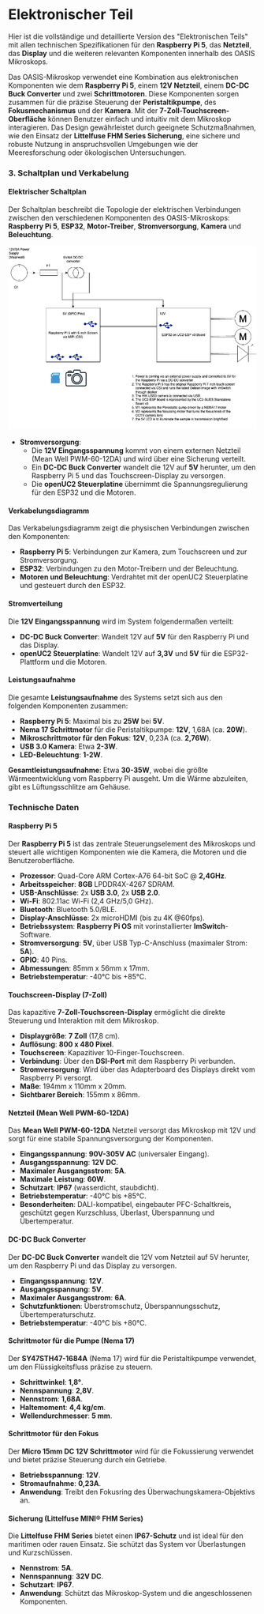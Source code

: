 # Elektronischer Teil

Hier ist die vollständige und detaillierte Version des "Elektronischen Teils" mit allen technischen Spezifikationen für den **Raspberry Pi 5**, das **Netzteil**, das **Display** und die weiteren relevanten Komponenten innerhalb des OASIS Mikroskops.

Das OASIS-Mikroskop verwendet eine Kombination aus elektronischen Komponenten wie dem **Raspberry Pi 5**, einem **12V Netzteil**, einem **DC-DC Buck Converter** und zwei **Schrittmotoren**. Diese Komponenten sorgen zusammen für die präzise Steuerung der **Peristaltikpumpe**, des **Fokusmechanismus** und der **Kamera**. Mit der **7-Zoll-Touchscreen-Oberfläche** können Benutzer einfach und intuitiv mit dem Mikroskop interagieren. Das Design gewährleistet durch geeignete Schutzmaßnahmen, wie den Einsatz der **Littelfuse FHM Series Sicherung**, eine sichere und robuste Nutzung in anspruchsvollen Umgebungen wie der Meeresforschung oder ökologischen Untersuchungen.

### 3. **Schaltplan und Verkabelung**

#### **Elektrischer Schaltplan**
Der Schaltplan beschreibt die Topologie der elektrischen Verbindungen zwischen den verschiedenen Komponenten des OASIS-Mikroskops: **Raspberry Pi 5**, **ESP32**, **Motor-Treiber**, **Stromversorgung**, **Kamera** und **Beleuchtung**.


![](./IMAGES/ELECTRONICS/ElectronicDrawing.drawio.png)


- **Stromversorgung**:
  - Die **12V Eingangsspannung** kommt von einem externen Netzteil (Mean Well PWM-60-12DA) und wird über eine Sicherung verteilt.
  - Ein **DC-DC Buck Converter** wandelt die 12V auf **5V** herunter, um den Raspberry Pi 5 und das Touchscreen-Display zu versorgen.
  - Die **openUC2 Steuerplatine** übernimmt die Spannungsregulierung für den ESP32 und die Motoren.

#### **Verkabelungsdiagramm**
Das Verkabelungsdiagramm zeigt die physischen Verbindungen zwischen den Komponenten:
- **Raspberry Pi 5**: Verbindungen zur Kamera, zum Touchscreen und zur Stromversorgung.
- **ESP32**: Verbindungen zu den Motor-Treibern und der Beleuchtung.
- **Motoren und Beleuchtung**: Verdrahtet mit der openUC2 Steuerplatine und gesteuert durch den ESP32.

#### **Stromverteilung**
Die **12V Eingangsspannung** wird im System folgendermaßen verteilt:
- **DC-DC Buck Converter**: Wandelt 12V auf **5V** für den Raspberry Pi und das Display.
- **openUC2 Steuerplatine**: Wandelt 12V auf **3,3V** und **5V** für die ESP32-Plattform und die Motoren.

#### **Leistungsaufnahme**
Die gesamte **Leistungsaufnahme** des Systems setzt sich aus den folgenden Komponenten zusammen:
- **Raspberry Pi 5**: Maximal bis zu **25W** bei **5V**.
- **Nema 17 Schrittmotor** für die Peristaltikpumpe: **12V**, 1,68A (ca. **20W**).
- **Mikroschrittmotor für den Fokus**: **12V**, 0,23A (ca. **2,76W**).
- **USB 3.0 Kamera**: Etwa **2-3W**.
- **LED-Beleuchtung**: **1-2W**.

**Gesamtleistungsaufnahme**: Etwa **30-35W**, wobei die größte Wärmeentwicklung vom Raspberry Pi ausgeht. Um die Wärme abzuleiten, gibt es Lüftungsschlitze am Gehäuse.



### **Technische Daten**

#### **Raspberry Pi 5**
Der **Raspberry Pi 5** ist das zentrale Steuerungselement des Mikroskops und steuert alle wichtigen Komponenten wie die Kamera, die Motoren und die Benutzeroberfläche.

- **Prozessor**: Quad-Core ARM Cortex-A76 64-bit SoC @ **2,4GHz**.
- **Arbeitsspeicher**: **8GB** LPDDR4X-4267 SDRAM.
- **USB-Anschlüsse**: 2x **USB 3.0**, 2x **USB 2.0**.
- **Wi-Fi**: 802.11ac Wi-Fi (2,4 GHz/5,0 GHz).
- **Bluetooth**: Bluetooth 5.0/BLE.
- **Display-Anschlüsse**: 2x microHDMI (bis zu 4K @60fps).
- **Betriebssystem**: **Raspberry Pi OS** mit vorinstallierter **ImSwitch**-Software.
- **Stromversorgung**: **5V**, über USB Typ-C-Anschluss (maximaler Strom: **5A**).
- **GPIO**: 40 Pins.
- **Abmessungen**: 85mm x 56mm x 17mm.
- **Betriebstemperatur**: -40°C bis +85°C.

#### **Touchscreen-Display (7-Zoll)**
Das kapazitive **7-Zoll-Touchscreen-Display** ermöglicht die direkte Steuerung und Interaktion mit dem Mikroskop.

- **Displaygröße**: **7 Zoll** (17,8 cm).
- **Auflösung**: **800 x 480 Pixel**.
- **Touchscreen**: Kapazitiver 10-Finger-Touchscreen.
- **Verbindung**: Über den **DSI-Port** mit dem Raspberry Pi verbunden.
- **Stromversorgung**: Wird über das Adapterboard des Displays direkt vom Raspberry Pi versorgt.
- **Maße**: 194mm x 110mm x 20mm.
- **Sichtbarer Bereich**: 155mm x 86mm.

#### **Netzteil (Mean Well PWM-60-12DA)**
Das **Mean Well PWM-60-12DA** Netzteil versorgt das Mikroskop mit 12V und sorgt für eine stabile Spannungsversorgung der Komponenten.

- **Eingangsspannung**: **90V-305V AC** (universaler Eingang).
- **Ausgangsspannung**: **12V DC**.
- **Maximaler Ausgangsstrom**: **5A**.
- **Maximale Leistung**: **60W**.
- **Schutzart**: **IP67** (wasserdicht, staubdicht).
- **Betriebstemperatur**: -40°C bis +85°C.
- **Besonderheiten**: DALI-kompatibel, eingebauter PFC-Schaltkreis, geschützt gegen Kurzschluss, Überlast, Überspannung und Übertemperatur.

#### **DC-DC Buck Converter**
Der **DC-DC Buck Converter** wandelt die 12V vom Netzteil auf 5V herunter, um den Raspberry Pi und das Display zu versorgen.

- **Eingangsspannung**: **12V**.
- **Ausgangsspannung**: **5V**.
- **Maximaler Ausgangsstrom**: **6A**.
- **Schutzfunktionen**: Überstromschutz, Überspannungsschutz, Übertemperaturschutz.
- **Betriebstemperatur**: -40°C bis +80°C.

#### **Schrittmotor für die Pumpe (Nema 17)**
Der **SY47STH47-1684A** (Nema 17) wird für die Peristaltikpumpe verwendet, um den Flüssigkeitsfluss präzise zu steuern.

- **Schrittwinkel**: **1,8°**.
- **Nennspannung**: **2,8V**.
- **Nennstrom**: **1,68A**.
- **Haltemoment**: **4,4 kg/cm**.
- **Wellendurchmesser**: **5 mm**.

#### **Schrittmotor für den Fokus**
Der **Micro 15mm DC 12V Schrittmotor** wird für die Fokussierung verwendet und bietet präzise Steuerung durch ein Getriebe.

- **Betriebsspannung**: **12V**.
- **Stromaufnahme**: **0,23A**.
- **Anwendung**: Treibt den Fokusring des Überwachungskamera-Objektivs an.

#### **Sicherung (Littelfuse MINI® FHM Series)**
Die **Littelfuse FHM Series** bietet einen **IP67-Schutz** und ist ideal für den maritimen oder rauen Einsatz. Sie schützt das System vor Überlastungen und Kurzschlüssen.

- **Nennstrom**: **5A**.
- **Nennspannung**: **32V DC**.
- **Schutzart**: **IP67**.
- **Anwendung**: Schützt das Mikroskop-System und die angeschlossenen Komponenten.
